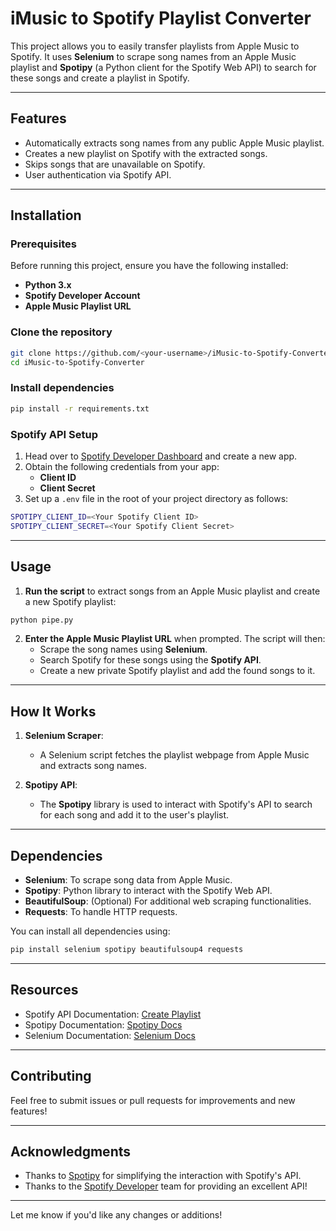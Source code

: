 # iMusic to Spotify Playlist Converter

This project allows you to easily transfer playlists from Apple Music to Spotify. It uses **Selenium** to scrape song names from an Apple Music playlist and **Spotipy** (a Python client for the Spotify Web API) to search for these songs and create a playlist in Spotify.

---

## Features

- Automatically extracts song names from any public Apple Music playlist.
- Creates a new playlist on Spotify with the extracted songs.
- Skips songs that are unavailable on Spotify.
- User authentication via Spotify API.

---

## Installation

### Prerequisites

Before running this project, ensure you have the following installed:

- **Python 3.x**
- **Spotify Developer Account**
- **Apple Music Playlist URL**

### Clone the repository

```bash
git clone https://github.com/<your-username>/iMusic-to-Spotify-Converter.git
cd iMusic-to-Spotify-Converter
```

### Install dependencies

```bash
pip install -r requirements.txt
```

### Spotify API Setup

1. Head over to [Spotify Developer Dashboard](https://developer.spotify.com/dashboard/login) and create a new app.
2. Obtain the following credentials from your app:
   - **Client ID**
   - **Client Secret**
3. Set up a `.env` file in the root of your project directory as follows:

```bash
SPOTIPY_CLIENT_ID=<Your Spotify Client ID>
SPOTIPY_CLIENT_SECRET=<Your Spotify Client Secret>
```

---

## Usage

1. **Run the script** to extract songs from an Apple Music playlist and create a new Spotify playlist:

```bash
python pipe.py
```

2. **Enter the Apple Music Playlist URL** when prompted. The script will then:
   - Scrape the song names using **Selenium**.
   - Search Spotify for these songs using the **Spotify API**.
   - Create a new private Spotify playlist and add the found songs to it.

---

## How It Works

1. **Selenium Scraper**:

   - A Selenium script fetches the playlist webpage from Apple Music and extracts song names.

2. **Spotipy API**:
   - The **Spotipy** library is used to interact with Spotify's API to search for each song and add it to the user's playlist.

---

## Dependencies

- **Selenium**: To scrape song data from Apple Music.
- **Spotipy**: Python library to interact with the Spotify Web API.
- **BeautifulSoup**: (Optional) For additional web scraping functionalities.
- **Requests**: To handle HTTP requests.

You can install all dependencies using:

```bash
pip install selenium spotipy beautifulsoup4 requests
```

---

## Resources

- Spotify API Documentation: [Create Playlist](https://developer.spotify.com/documentation/web-api/reference/create-playlist)
- Spotipy Documentation: [Spotipy Docs](https://spotipy.readthedocs.io/en/2.24.0/)
- Selenium Documentation: [Selenium Docs](https://www.selenium.dev/documentation/)

---

## Contributing

Feel free to submit issues or pull requests for improvements and new features!

---

## Acknowledgments

- Thanks to [Spotipy](https://spotipy.readthedocs.io/en/2.24.0/) for simplifying the interaction with Spotify's API.
- Thanks to the [Spotify Developer](https://developer.spotify.com) team for providing an excellent API!

---

Let me know if you'd like any changes or additions!
